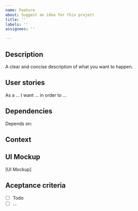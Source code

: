 ```yaml
---
name: Feature
about: Suggest an idea for this project
title: ''
labels: ''
assignees: ''

---
```


## Description
A clear and concise description of what you want to happen.

## User stories
As a ... I want ... in order to ...

## Dependencies
Depends on:

## Context

## UI Mockup
[UI Mockup]

## Aceptance criteria
- [ ] Todo
- [ ] ...
